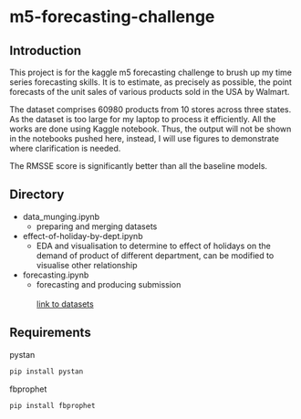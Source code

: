# m5-forecasting-challenge
## Introduction
This project is for the kaggle m5 forecasting challenge to brush up my time series forecasting skills. It is to estimate, as precisely as possible, the point forecasts of the unit sales of various products sold in the USA by Walmart.

The dataset comprises 60980 products from 10 stores across three states. As the dataset is too large for my laptop to process it efficiently. All the works are done using Kaggle notebook. Thus, the output will not be shown in the notebooks pushed here, instead, I will use figures to demonstrate where clarification is needed.

The RMSSE score is significantly better than all the baseline models.

## Directory
 - data_munging.ipynb
   - preparing and merging datasets
 - effect-of-holiday-by-dept.ipynb
   - EDA and visualisation to determine to effect of holidays on the demand of product of different department, can be modified to visualise other relationship
 - forecasting.ipynb
   - forecasting and producing submission
<br><br><a href="https://www.kaggle.com/c/18599/download-all">link to datasets</a>

## Requirements
pystan
```sh
pip install pystan
```
fbprophet
```sh
pip install fbprophet
```
